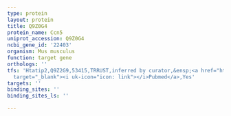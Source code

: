 ```yaml
---
type: protein
layout: protein
title: Q9Z0G4
protein_name: Ccn5
uniprot_accession: Q9Z0G4
ncbi_gene_id: '22403'
organism: Mus musculus
function: target gene
orthologs: ''
tfs: 'Htatip2,Q9Z2G9,53415,TRRUST,inferred by curator,&ensp;<a href="https://www.ncbi.nlm.nih.gov/pubmed/?term=17533366%5Buid%5D+OR+29087512%5Buid%5D"
  target="_blank"><i uk-icon="icon: link"></i>Pubmed</a>,Yes'
targets: ''
binding_sites: ''
binding_sites_ls: ''

---
```

